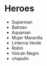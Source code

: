 # Heroes

* Superman
* Batman
* Aquaman
* Mujer Maravilla
* Linterna Verde
* Robin
* Volcán Negro
* chapulin
